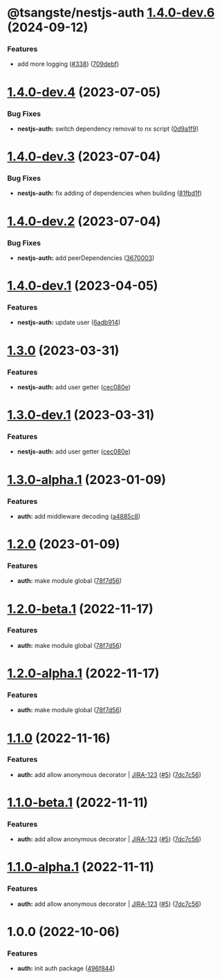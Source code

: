 # @tsangste/nestjs-auth [1.4.0-dev.6](https://github.com/tsangste/nx-package-test/compare/@tsangste/nestjs-auth@1.4.0-dev.5...@tsangste/nestjs-auth@1.4.0-dev.6) (2024-09-12)


### Features

* add more logging ([#338](https://github.com/tsangste/nx-package-test/issues/338)) ([709debf](https://github.com/tsangste/nx-package-test/commit/709debf8887142f6f620c57ce9519e5b4ad346db))

# [1.4.0-dev.4](https://github.com/tsangste/nx-package-test/compare/nestjs-auth-1.4.0-dev.3...nestjs-auth-1.4.0-dev.4) (2023-07-05)


### Bug Fixes

* **nestjs-auth:** switch dependency removal to nx script ([0d9a1f9](https://github.com/tsangste/nx-package-test/commit/0d9a1f90bd8abcd1d4e2e47df2bc2b1811e94e9a))

# [1.4.0-dev.3](https://github.com/tsangste/nx-package-test/compare/nestjs-auth-1.4.0-dev.2...nestjs-auth-1.4.0-dev.3) (2023-07-04)


### Bug Fixes

* **nestjs-auth:** fix adding of dependencies when building ([81fbd1f](https://github.com/tsangste/nx-package-test/commit/81fbd1f5f2edac637dcd214df968f5483814698f))

# [1.4.0-dev.2](https://github.com/tsangste/nx-package-test/compare/nestjs-auth-1.4.0-dev.1...nestjs-auth-1.4.0-dev.2) (2023-07-04)


### Bug Fixes

* **nestjs-auth:** add peerDependencies ([3670003](https://github.com/tsangste/nx-package-test/commit/3670003059df029e371b085fe1fc4b29aaddbd9d))

# [1.4.0-dev.1](https://github.com/tsangste/nx-package-test/compare/nestjs-auth-1.3.0...nestjs-auth-1.4.0-dev.1) (2023-04-05)


### Features

* **nestjs-auth:** update user ([6adb914](https://github.com/tsangste/nx-package-test/commit/6adb9149c4b9237f7a5f5f55b194cac81ad1e53f))

# [1.3.0](https://github.com/tsangste/nx-package-test/compare/nestjs-auth-1.2.0...nestjs-auth-1.3.0) (2023-03-31)


### Features

* **nestjs-auth:** add user getter ([cec080e](https://github.com/tsangste/nx-package-test/commit/cec080e7ed0d60a6dc9b3e0aef96ffe48b78c8aa))

# [1.3.0-dev.1](https://github.com/tsangste/nx-package-test/compare/nestjs-auth-1.2.0...nestjs-auth-1.3.0-dev.1) (2023-03-31)


### Features

* **nestjs-auth:** add user getter ([cec080e](https://github.com/tsangste/nx-package-test/commit/cec080e7ed0d60a6dc9b3e0aef96ffe48b78c8aa))

# [1.3.0-alpha.1](https://github.com/tsangste/nx-package-test/compare/auth-1.2.0...auth-1.3.0-alpha.1) (2023-01-09)


### Features

* **auth:** add middleware decoding ([a4885c8](https://github.com/tsangste/nx-package-test/commit/a4885c8b585be22c5b377c51735473cf71efe9e1))

# [1.2.0](https://github.com/tsangste/nx-package-test/compare/auth-1.1.0...auth-1.2.0) (2023-01-09)


### Features

* **auth:** make module global ([78f7d56](https://github.com/tsangste/nx-package-test/commit/78f7d5637810d4131b670c733156baab1df1bbaf))

# [1.2.0-beta.1](https://github.com/tsangste/nx-package-test/compare/auth-1.1.0...auth-1.2.0-beta.1) (2022-11-17)


### Features

* **auth:** make module global ([78f7d56](https://github.com/tsangste/nx-package-test/commit/78f7d5637810d4131b670c733156baab1df1bbaf))

# [1.2.0-alpha.1](https://github.com/tsangste/nx-package-test/compare/auth-1.1.0...auth-1.2.0-alpha.1) (2022-11-17)


### Features

* **auth:** make module global ([78f7d56](https://github.com/tsangste/nx-package-test/commit/78f7d5637810d4131b670c733156baab1df1bbaf))

# [1.1.0](https://github.com/tsangste/nx-package-test/compare/auth-1.0.0...auth-1.1.0) (2022-11-16)


### Features

* **auth:** add allow anonymous decorator | [JIRA-123](https://test.atlassian.net/browse/JIRA-123) ([#5](https://github.com/tsangste/nx-package-test/issues/5)) ([7dc7c56](https://github.com/tsangste/nx-package-test/commit/7dc7c56c6119e4162db1987547d29a9afb15e38c))

# [1.1.0-beta.1](https://github.com/tsangste/nx-package-test/compare/auth-1.0.0...auth-1.1.0-beta.1) (2022-11-11)


### Features

* **auth:** add allow anonymous decorator | [JIRA-123](https://test.atlassian.net/browse/JIRA-123) ([#5](https://github.com/tsangste/nx-package-test/issues/5)) ([7dc7c56](https://github.com/tsangste/nx-package-test/commit/7dc7c56c6119e4162db1987547d29a9afb15e38c))

# [1.1.0-alpha.1](https://github.com/tsangste/nx-package-test/compare/auth-1.0.0...auth-1.1.0-alpha.1) (2022-11-11)


### Features

* **auth:** add allow anonymous decorator | [JIRA-123](https://test.atlassian.net/browse/JIRA-123) ([#5](https://github.com/tsangste/nx-package-test/issues/5)) ([7dc7c56](https://github.com/tsangste/nx-package-test/commit/7dc7c56c6119e4162db1987547d29a9afb15e38c))

# 1.0.0 (2022-10-06)


### Features

* **auth:** init auth package ([496f844](https://github.com/tsangste/nx-package-test/commit/496f84492c87bb11e76c0c0aae1dcda126d23d0f))
